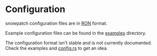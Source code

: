 Configuration
=============

snowpatch configuration files are in [RON](https://github.com/ron-rs/ron)
format.

Example configuration files can be found in the [examples](../examples)
directory.

The configuration format isn't stable and is not currently documented.
Check the examples and [config.rs](../src/config.rs) to get an idea.
